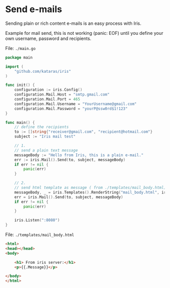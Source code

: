 # Send e-mails
Sending plain or rich content e-mails is an easy process with Iris.


Example for mail send, this is not working (panic: EOF) until you define your own username, password and recipients.

File: ` ./main.go ` 
```go
package main

import (
	"github.com/kataras/iris"
)

func init() {
	configuration := iris.Config()
	configuration.Mail.Host = "smtp.gmail.com"
	configuration.Mail.Port = 465
	configuration.Mail.Username = "YourUsername@gmail.com"
	configuration.Mail.Password = "yourP@ssw0rd$1!123"
}

func main() {
	// define the recipients
	to := []string{"receiver@gmail.com", "recipient@hotmail.com"}
	subject := "Iris mail test"

	// 1.
	// send a plain text message
	messageBody := "Hello from Iris, this is a plain e-mail."
	err := iris.Mail().Send(to, subject, messageBody)
	if err != nil {
		panic(err)
	}

	// 2.
	// send html template as message ( from ./templates/mail_body.html)
	messageBody, _ = iris.Templates().RenderString("mail_body.html", iris.Map{"Message": "<b> Hello from Iris</b> this is a <h1 style='color:blue'> Rich e-mail!</h1>"})
	err = iris.Mail().Send(to, subject, messageBody)
	if err != nil {
		panic(err)
	}

	iris.Listen(":8080")
}

```

File: `./templates/mail_body.html` 

```html
<html>
<head></head>
<body>

	<h1> From iris server:</h1>
	<p>{{.Message}}</p>

</body>
</html>
```
